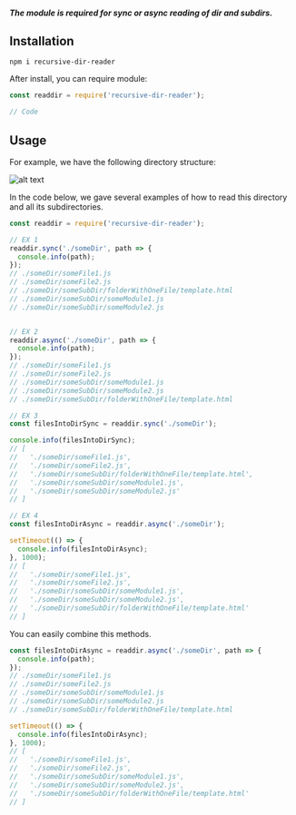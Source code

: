 ##### The module is required for sync or async reading of dir and subdirs.

## Installation
```
npm i recursive-dir-reader
```
After install, you can require module:
```javascript
const readdir = require('recursive-dir-reader');

// Code
```

## Usage
For example, we have the following directory structure:

![alt text](https://cdn.discordapp.com/attachments/413313254354583557/605248635336261666/32fcb07c1a251e78.PNG)

In the code below, we gave several examples of how to read this directory and all its subdirectories.
```javascript
const readdir = require('recursive-dir-reader');

// EX 1
readdir.sync('./someDir', path => {
  console.info(path);
});
// ./someDir/someFile1.js
// ./someDir/someFile2.js
// ./someDir/someSubDir/folderWithOneFile/template.html
// ./someDir/someSubDir/someModule1.js
// ./someDir/someSubDir/someModule2.js


// EX 2
readdir.async('./someDir', path => {
  console.info(path);
});
// ./someDir/someFile1.js
// ./someDir/someFile2.js
// ./someDir/someSubDir/someModule1.js
// ./someDir/someSubDir/someModule2.js
// ./someDir/someSubDir/folderWithOneFile/template.html

// EX 3
const filesIntoDirSync = readdir.sync('./someDir');

console.info(filesIntoDirSync);
// [
//   './someDir/someFile1.js',
//   './someDir/someFile2.js',
//   './someDir/someSubDir/folderWithOneFile/template.html',
//   './someDir/someSubDir/someModule1.js',
//   './someDir/someSubDir/someModule2.js'
// ]

// EX 4
const filesIntoDirAsync = readdir.async('./someDir');

setTimeout(() => {
  console.info(filesIntoDirAsync);
}, 1000);
// [
//   './someDir/someFile1.js',
//   './someDir/someFile2.js',
//   './someDir/someSubDir/someModule1.js',
//   './someDir/someSubDir/someModule2.js',
//   './someDir/someSubDir/folderWithOneFile/template.html'
// ]
```
You can easily combine this methods.
```javascript
const filesIntoDirAsync = readdir.async('./someDir', path => {
  console.info(path);
});
// ./someDir/someFile1.js
// ./someDir/someFile2.js
// ./someDir/someSubDir/someModule1.js
// ./someDir/someSubDir/someModule2.js
// ./someDir/someSubDir/folderWithOneFile/template.html

setTimeout(() => {
  console.info(filesIntoDirAsync);
}, 1000);
// [
//   './someDir/someFile1.js',
//   './someDir/someFile2.js',
//   './someDir/someSubDir/someModule1.js',
//   './someDir/someSubDir/someModule2.js',
//   './someDir/someSubDir/folderWithOneFile/template.html'
// ]
```